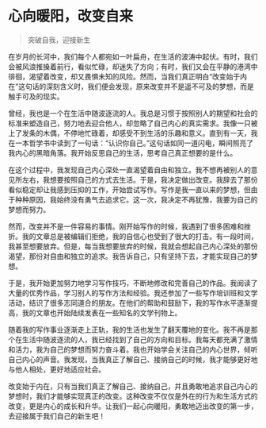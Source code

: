 # 心向暖阳，改变自来
> 突破自我，迎接新生

在岁月的长河中，我们每个人都宛如一叶扁舟，在生活的波涛中起伏。有时，我们会被风浪推搡着前行，看似忙碌，却迷失了方向；有时，我们又会在平静的港湾中徘徊，渴望着改变，却又畏惧未知的风险。然而，当我们真正明白“改变始于内在”这句话的深刻含义时，我们便会发现，原来改变并不是遥不可及的梦想，而是触手可及的现实。

曾经，我也是一个在生活中随波逐流的人。我总是习惯于按照别人的期望和社会的标准来塑造自己，努力地去迎合他人，却忽略了自己内心的真实需求。我像一只被上了发条的木偶，不停地忙碌着，却感受不到生活的乐趣和意义。直到有一天，我在一本哲学书中读到了一句话：“认识你自己。”这句话如同一道闪电，瞬间照亮了我内心的黑暗角落。我开始反思自己的生活，思考自己真正想要的是什么。

在这个过程中，我发现自己内心深处一直渴望着自由和独立。我不想再被别人的意见所左右，我想要按照自己的方式去生活。于是，我决定做出改变。我辞去了那份看似稳定却让我感到压抑的工作，开始尝试写作。写作是我一直以来的梦想，但由于种种原因，我始终没有勇气去追求它。这一次，我决定不再犹豫，我要为自己的梦想而努力。

然而，改变并不是一件容易的事情。刚开始写作的时候，我遇到了很多困难和挫折。我的文章总是被编辑们拒绝，我的自信心也受到了很大的打击。有一段时间，我甚至想要放弃。但是，每当我想要放弃的时候，我就会想起自己内心深处的那份渴望，那份对自由和独立的追求。我告诉自己，只有坚持下去，才能实现自己的梦想。

于是，我开始更加努力地学习写作技巧，不断地修改和完善自己的作品。我阅读了大量的优秀作品，学习别人的写作方法和经验。我还参加了一些写作培训班和文学活动，结识了很多志同道合的朋友。在他们的帮助和鼓励下，我的写作水平逐渐提高，我的文章也开始陆续发表在一些知名的文学刊物上。

随着我的写作事业逐渐走上正轨，我的生活也发生了翻天覆地的变化。我不再是那个在生活中随波逐流的人，我已经找到了自己的方向和目标。我每天都充满了激情和活力，我为自己的梦想而努力奋斗着。我也开始学会关注自己的内心世界，倾听自己内心的声音。我发现，当我真正了解自己、接纳自己的时候，我才能够更好地与他人相处，更好地适应社会。

改变始于内在，只有当我们真正了解自己、接纳自己，并且勇敢地追求自己内心的梦想时，我们才能够实现真正的改变。这种改变不仅仅是外在的行为和生活方式的改变，更是内心的成长和升华。让我们一起心向暖阳，勇敢地迈出改变的第一步，去迎接属于我们自己的新生吧！